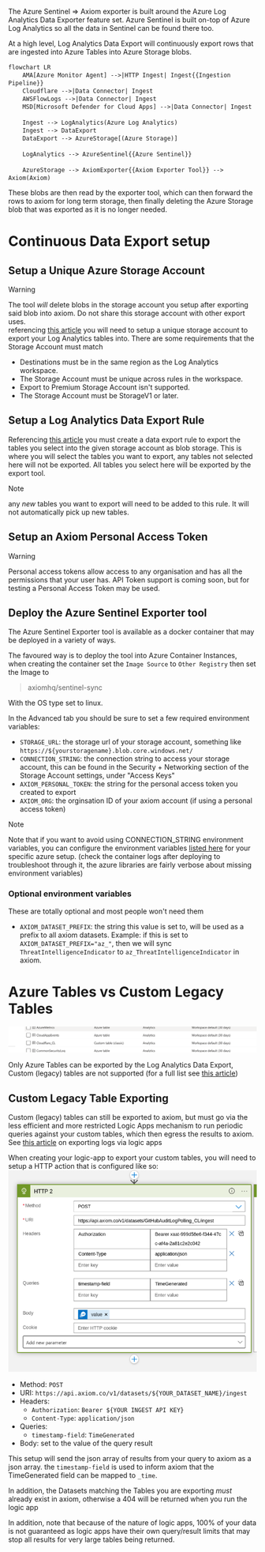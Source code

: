 The Azure Sentinel => Axiom exporter is built around the Azure Log Analytics Data Exporter feature set. Azure Sentinel is built on-top of Azure Log Analytics so all the data in Sentinel can be found there too. 

At a high level, Log Analytics Data Export will continuously export rows that are ingested into Azure Tables into Azure Storage blobs. 

```mermaid
flowchart LR
    AMA[Azure Monitor Agent] -->|HTTP Ingest| Ingest{{Ingestion Pipeline}}
    Cloudflare -->|Data Connector| Ingest
    AWSFlowLogs -->|Data Connector| Ingest 
    MSD[Microsoft Defender for Cloud Apps] -->|Data Connector| Ingest

    Ingest --> LogAnalytics(Azure Log Analytics)
    Ingest --> DataExport
    DataExport --> AzureStorage[(Azure Storage)]

    LogAnalytics --> AzureSentinel{{Azure Sentinel}}

    AzureStorage --> AxiomExporter{{Axiom Exporter Tool}} --> Axiom(Axiom) 
```

These blobs are then read by the exporter tool, which can then forward the rows to axiom for long term storage, then finally deleting the Azure Storage blob that was exported as it is no longer needed. 

# Continuous Data Export setup
## Setup a Unique Azure Storage Account
>[!warning]
>The tool *will* delete blobs in the storage account you setup after exporting said blob into axiom. Do not share this storage account with other export uses.   
referencing [this article](https://learn.microsoft.com/en-gb/azure/azure-monitor/logs/logs-data-export?tabs=portal#storage-account) you will need to setup a unique storage account to export your Log Analytics tables into. 
There are some requirements that the Storage Account must match
- Destinations must be in the same region as the Log Analytics workspace.
- The Storage Account must be unique across rules in the workspace.
- Export to Premium Storage Account isn't supported.
- The Storage Account must be StorageV1 or later.

## Setup a Log Analytics Data Export Rule
Referencing [this article](https://learn.microsoft.com/en-gb/azure/azure-monitor/logs/logs-data-export?tabs=portal#create-or-update-a-data-export-rule) you must create a data export rule to export the tables you select into the given storage account as blob storage. 
This is where you will select the tables you want to export, any tables not selected here will not be exported. All tables you select here will be exported by the export tool.
> [!note] 
>any _new_ tables you want to export will need to be added to this rule. It will not automatically pick up new tables.

## Setup an Axiom Personal Access Token 
>[!warning] 
>Personal access tokens allow access to any organisation and has all the permissions that your user has. 
API Token support is coming soon, but for testing a Personal Access Token may be used. 

## Deploy the Azure Sentinel Exporter tool 

The Azure Sentinel Exporter tool is available as a docker container that may be deployed in a variety of ways.

The favoured way is to deploy the tool into Azure Container Instances, when creating the container set the `Image Source` to `Other Registry` then set the Image to 
> axiomhq/sentinel-sync

With the OS type set to linux. 

In the Advanced tab you should be sure to set a few required environment variables: 
- `STORAGE_URL`: the storage url of your storage account, something like `https://${yourstoragename}.blob.core.windows.net/`
- `CONNECTION_STRING`: the connection string to access your storage account, this can be found in the Security + Networking section of the Storage Account settings, under "Access Keys"
- `AXIOM_PERSONAL_TOKEN`: the string for the personal access token you created to export 
- `AXIOM_ORG`: the orginsation ID of your axiom account (if using a personal access token)

> [!note]
> Note that if you want to avoid using CONNECTION_STRING environment variables, you can configure the environment variables [listed here](https://github.com/Azure/azure-sdk-for-go/wiki/Set-up-Your-Environment-for-Authentication#configure-defaultazurecredential) for your specific azure setup. (check the container logs after deploying to troubleshoot through it, the azure libraries are fairly verbose about missing environment variables)

### Optional environment variables

These are totally optional and most people won't need them
 - `AXIOM_DATASET_PREFIX`: the string this value is set to, will be used as a prefix to all axiom datasets. Example: if this is set to `AXIOM_DATASET_PREFIX="az_"`, then we will sync `ThreatIntelligenceIndicator` to `az_ThreatIntelligenceIndicator` in axiom. 
	
# Azure Tables vs Custom Legacy Tables

![screenshot of azure tables alongside custom tables](tables.png)

Only Azure Tables can be exported by the Log Analytics Data Export, Custom (legacy) tables are not supported (for a full list see [this article](https://learn.microsoft.com/en-us/azure/azure-monitor/logs/tables-feature-support)) 

## Custom Legacy Table Exporting
Custom (legacy) tables can still be exported to axiom, but must go via the less efficient and more restricted Logic Apps mechanism to run periodic queries against your custom tables, which then egress the results to axiom. See [this article](https://learn.microsoft.com/en-us/azure/azure-monitor/logs/logs-export-logic-app) on exporting logs via logic apps

When creating your logic-app to export your custom tables, you will need to setup a HTTP action that is configured like so:
![Image of an example configuration](logicapp.png) 

- Method: `POST`
- URI: `https://api.axiom.co/v1/datasets/${YOUR_DATASET_NAME}/ingest`
- Headers:
  - `Authorization`: `Bearer ${YOUR INGEST API KEY}`
  - `Content-Type`: `application/json`
- Queries:
   - `timestamp-field`: `TimeGenerated` 
- Body: set to the value of the query result 

This setup will send the json array of results from your query to axiom as a json array. the `timestamp-field` is used to inform axiom that the TimeGenerated field can be mapped to `_time`. 

In addition, the Datasets matching the Tables you are exporting *must* already exist in axiom, otherwise a 404 will be returned when you run the logic app

In addition, note that because of the nature of logic apps, 100% of your data is not guaranteed as logic apps have their own query/result limits that may stop all results for very large tables being returned. 
